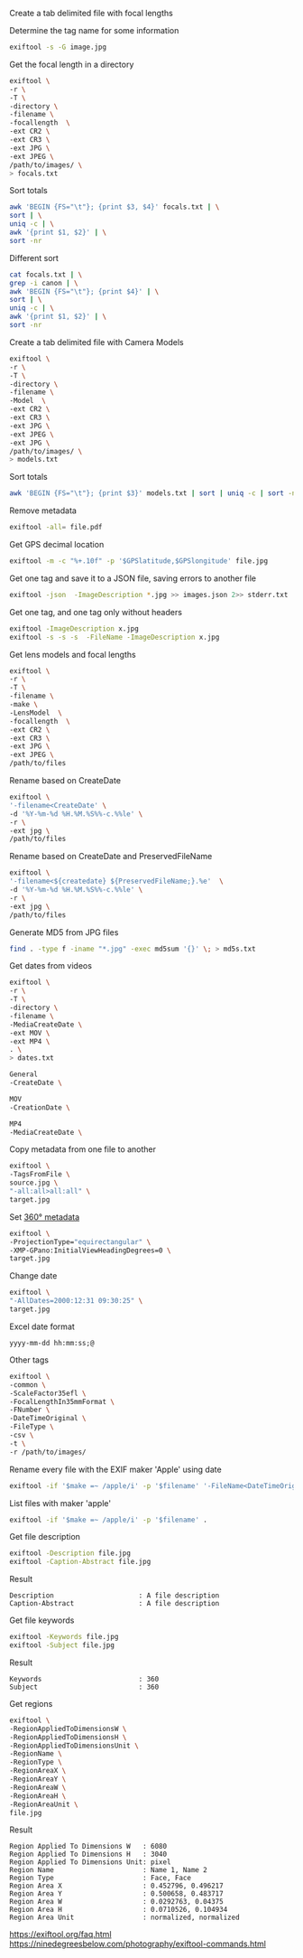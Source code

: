 Create a tab delimited file with focal lengths

Determine the tag name for some information
```sh
exiftool -s -G image.jpg
```

Get the focal length in a directory
```sh
exiftool \
-r \
-T \
-directory \
-filename \
-focallength  \
-ext CR2 \
-ext CR3 \
-ext JPG \
-ext JPEG \
/path/to/images/ \
> focals.txt
```

Sort totals
```sh
awk 'BEGIN {FS="\t"}; {print $3, $4}' focals.txt | \
sort | \
uniq -c | \
awk '{print $1, $2}' | \
sort -nr
```

Different sort
```sh
cat focals.txt | \
grep -i canon | \
awk 'BEGIN {FS="\t"}; {print $4}' | \
sort | \
uniq -c | \
awk '{print $1, $2}' | \
sort -nr
```

Create a tab delimited file with Camera Models
```sh
exiftool \
-r \
-T \
-directory \
-filename \
-Model  \
-ext CR2 \
-ext CR3 \
-ext JPG \
-ext JPEG \
-ext JPG \
/path/to/images/ \
> models.txt
```

Sort totals
```sh
awk 'BEGIN {FS="\t"}; {print $3}' models.txt | sort | uniq -c | sort -nr
```

Remove metadata
```sh
exiftool -all= file.pdf
```

Get GPS decimal location
```sh
exiftool -m -c "%+.10f" -p '$GPSlatitude,$GPSlongitude' file.jpg
```

Get one tag and save it to a JSON file, saving errors to another file
```sh
exiftool -json  -ImageDescription *.jpg >> images.json 2>> stderr.txt
```

Get one tag, and one tag only without headers
```sh
exiftool -ImageDescription x.jpg
exiftool -s -s -s  -FileName -ImageDescription x.jpg
```

Get lens models and focal lengths
```sh
exiftool \
-r \
-T \
-filename \
-make \
-LensModel  \
-focallength  \
-ext CR2 \
-ext CR3 \
-ext JPG \
-ext JPEG \
/path/to/files
```

Rename based on CreateDate
```sh
exiftool \
'-filename<CreateDate' \
-d '%Y-%m-%d %H.%M.%S%%-c.%%le' \
-r \
-ext jpg \
/path/to/files
```

Rename based on CreateDate and PreservedFileName
```sh
exiftool \
'-filename<${createdate} ${PreservedFileName;}.%e'  \
-d '%Y-%m-%d %H.%M.%S%%-c.%%le' \
-r \
-ext jpg \
/path/to/files
```

Generate MD5 from JPG files
```sh
find . -type f -iname "*.jpg" -exec md5sum '{}' \; > md5s.txt
```

Get dates from videos
```sh
exiftool \
-r \
-T \
-directory \
-filename \
-MediaCreateDate \
-ext MOV \
-ext MP4 \
. \
> dates.txt

General
-CreateDate \

MOV
-CreationDate \

MP4
-MediaCreateDate \
```

Copy metadata from one file to another
```sh
exiftool \
-TagsFromFile \
source.jpg \
"-all:all>all:all" \
target.jpg
```

Set [360° metadata](https://www.trekview.org/blog/2022/using-gpano-gspherical-metadata-adjust-roll-pitch-heading/)
```sh
exiftool \
-ProjectionType="equirectangular" \
-XMP-GPano:InitialViewHeadingDegrees=0 \
target.jpg
```

Change date
```sh
exiftool \
"-AllDates=2000:12:31 09:30:25" \
target.jpg
```

Excel date format
```
yyyy-mm-dd hh:mm:ss;@
```

Other tags
```sh
exiftool \
-common \
-ScaleFactor35efl \
-FocalLengthIn35mmFormat \
-FNumber \
-DateTimeOriginal \
-FileType \
-csv \
-t \
-r /path/to/images/
```

Rename every file with the EXIF maker 'Apple' using date
```sh
exiftool -if '$make =~ /apple/i' -p '$filename' '-FileName<DateTimeOriginal' -d "%Y-%m-%d %H.%M.%S% - %%f.%%e" .
```

List files with maker 'apple'
```sh
exiftool -if '$make =~ /apple/i' -p '$filename' .
```

Get file description
```sh
exiftool -Description file.jpg
exiftool -Caption-Abstract file.jpg
```

Result
```
Description                     : A file description
Caption-Abstract                : A file description
```

Get file keywords
```sh
exiftool -Keywords file.jpg
exiftool -Subject file.jpg
```

Result
```
Keywords                        : 360
Subject                         : 360
```

Get regions
```sh
exiftool \
-RegionAppliedToDimensionsW \
-RegionAppliedToDimensionsH \
-RegionAppliedToDimensionsUnit \
-RegionName \
-RegionType \
-RegionAreaX \
-RegionAreaY \
-RegionAreaW \
-RegionAreaH \
-RegionAreaUnit \
file.jpg 
```

Result
```
Region Applied To Dimensions W   : 6080
Region Applied To Dimensions H   : 3040
Region Applied To Dimensions Unit: pixel
Region Name                      : Name 1, Name 2
Region Type                      : Face, Face
Region Area X                    : 0.452796, 0.496217
Region Area Y                    : 0.500658, 0.483717
Region Area W                    : 0.0292763, 0.04375
Region Area H                    : 0.0710526, 0.104934
Region Area Unit                 : normalized, normalized
```




https://exiftool.org/faq.html
https://ninedegreesbelow.com/photography/exiftool-commands.html